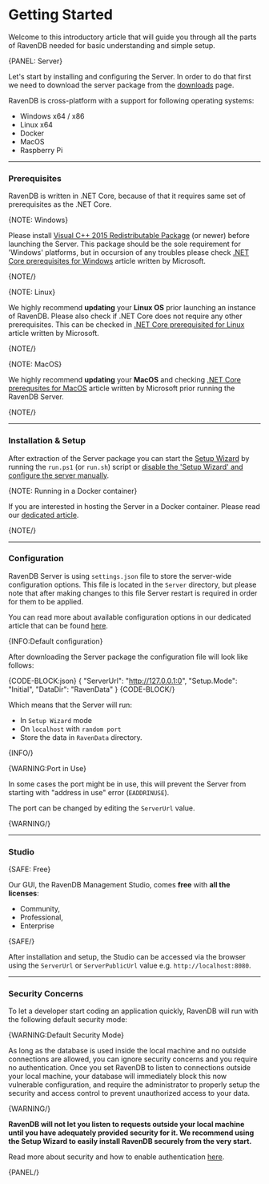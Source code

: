 # Getting Started

Welcome to this introductory article that will guide you through all the parts of RavenDB needed for basic understanding and simple setup.

{PANEL: Server}

Let's start by installing and configuring the Server. In order to do that first we need to download the server package from the [downloads](https://ravendb.net/downloads) page.

RavenDB is cross-platform with a support for following operating systems:

- Windows x64 / x86
- Linux x64
- Docker 
- MacOS
- Raspberry Pi

---

### Prerequisites

RavenDB is written in .NET Core, because of that it requires same set of prerequisites as the .NET Core.

{NOTE: Windows}

Please install [Visual C++ 2015 Redistributable Package](https://support.microsoft.com/en-us/help/2977003/the-latest-supported-visual-c-downloads) (or newer) before launching the Server. This package should be the sole requirement for 'Windows' platforms, but in occursion of any troubles please check [.NET Core prerequisites for Windows](https://docs.microsoft.com/en-us/dotnet/core/windows-prerequisites) article written by Microsoft.

{NOTE/}

{NOTE: Linux}

We highly recommend **updating** your **Linux OS** prior launching an instance of RavenDB. Please also check if .NET Core does not require any other prerequisites. This can be checked in [.NET Core prerequisited for Linux](https://docs.microsoft.com/en-us/dotnet/core/linux-prerequisites) article written by Microsoft.

{NOTE/}

{NOTE: MacOS}

We highly recommend **updating** your **MacOS** and checking [.NET Core prerequsites for MacOS](https://docs.microsoft.com/en-us/dotnet/core/macos-prerequisites) article written by Microsoft prior running the RavenDB Server.

{NOTE/}

---

### Installation & Setup

After extraction of the Server package you can start the [Setup Wizard](../start/installation/setup-wizard) by running the `run.ps1` (or `run.sh`) script or [disable the 'Setup Wizard' and configure the server manually](../start/setup-wizard#manual-setup).

{NOTE: Running in a Docker container}

If you are interested in hosting the Server in a Docker container. Please read our [dedicated article](../start/installation/running-in-docker-container).

{NOTE/}

---

### Configuration

RavenDB Server is using `settings.json` file to store the server-wide configuration options. This file is located in the `Server` directory, but please note that after making changes to this file Server restart is required in order for them to be applied.

You can read more about available configuration options in our dedicated article that can be found [here](../server/configuration/configuration-options).

{INFO:Default configuration}

After downloading the Server package the configuration file will look like follows:

{CODE-BLOCK:json}
{
    "ServerUrl": "http://127.0.0.1:0",
    "Setup.Mode": "Initial",
    "DataDir": "RavenData"
}
{CODE-BLOCK/}

Which means that the Server will run:

- In `Setup Wizard` mode
- On `localhost` with `random port`
- Store the data in `RavenData` directory.

{INFO/}

{WARNING:Port in Use}

In some cases the port might be in use, this will prevent the Server from starting with "address in use" error (`EADDRINUSE`).

The port can be changed by editing the `ServerUrl` value.

{WARNING/}

---

### Studio

{SAFE: Free}

Our GUI, the RavenDB Management Studio, comes **free** with **all the licenses**:

- Community,
- Professional,
- Enterprise

{SAFE/}

After installation and setup, the Studio can be accessed via the browser using the `ServerUrl` or `ServerPublicUrl` value e.g. `http://localhost:8080`.

---

### Security Concerns

To let a developer start coding an application quickly, RavenDB will run with the following default security mode:

{WARNING:Default Security Mode}

As long as the database is used inside the local machine and no outside connections are allowed, you can ignore security concerns 
and you require no authentication. Once you set RavenDB to listen to connections outside your local machine, 
your database will immediately block this now vulnerable configuration, and require the administrator to properly setup the security and 
access control to prevent unauthorized access to your data.

{WARNING/}

**RavenDB will not let you listen to requests outside your local machine until you have adequately provided security for it. We recommend using the Setup Wizard to easily install RavenDB securely from the very start.**  

Read more about security and how to enable authentication [here](../server/security/overview).

{PANEL/}


